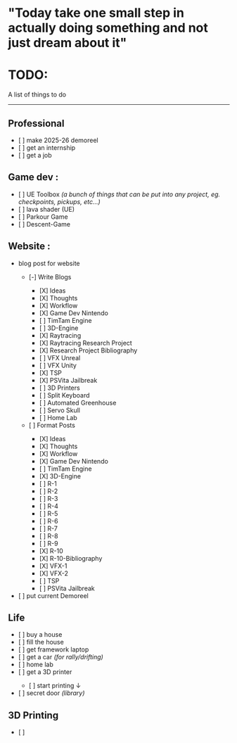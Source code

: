 <h1>"Today take one small step in actually doing something and not just dream about it"</h1>


<h1>TODO:</h1>
<p>A list of things to do</p>

---

<h2>Professional</h2>
<ul>
    <li>[ ] make 2025-26 demoreel</li>
    <li>[ ] get an internship</li>
    <li>[ ] get a job</li>
</ul>

<h2>Game dev :</h2>
<ul>
    <li>[ ] UE Toolbox <i>(a bunch of things that can be put into any project, eg. checkpoints, pickups, etc...)</i></li> 
    <li>[ ] lava shader (UE)</li>
    <li>[ ] Parkour Game</li>
    <li>[ ] Descent-Game</li>
</ul>

<h2>Website :</h2>
<ul>
    <li>blog post for website</li>
    <ul>
            <li>[-] Write Blogs</li>
            <ul>
                <li>[X] Ideas</li>
                <li>[X] Thoughts</li>
                <li>[X] Workflow</li>
                <li>[X] Game Dev Nintendo</li>
                <li>[ ] TimTam Engine</li>
                <li>[ ] 3D-Engine</li>
                <li>[X] Raytracing</li>
                <li>[X] Raytracing Research Project</li>
                <li>[X] Research Project Bibliography</li>
                <li>[ ] VFX Unreal</li>
                <li>[ ] VFX Unity</li>
                <li>[X] TSP</li>
                <li>[X] PSVita Jailbreak</li>
                <li>[ ] 3D Printers</li>
                <li>[ ] Split Keyboard</li>
                <li>[ ] Automated Greenhouse</li>
                <li>[ ] Servo Skull</li>
                <li>[ ] Home Lab</li>
            </ul>
        <li>[ ] Format Posts</li>
            <ul>
                <li>[X] Ideas</li>
                <li>[X] Thoughts</li>
                <li>[X] Workflow</li>
                <li>[X] Game Dev Nintendo</li>
                <li>[ ] TimTam Engine</li>
                <li>[X] 3D-Engine</li>
                <li>[ ] R-1</li>
                <li>[ ] R-2</li>
                <li>[ ] R-3</li>
                <li>[ ] R-4</li>
                <li>[ ] R-5</li>
                <li>[ ] R-6</li>
                <li>[ ] R-7</li>
                <li>[ ] R-8</li>
                <li>[ ] R-9</li>
                <li>[X] R-10</li>
                <li>[X] R-10-Bibliography</li>
                <li>[X] VFX-1</li>
                <li>[X] VFX-2</li>
                <li>[ ] TSP</li>
                <li>[ ] PSVita Jailbreak</li>
            </ul>
    </ul>
    <li>[ ] put current Demoreel</li>
</ul>

<h2>Life</h2>
<ul>
    <li>[ ] buy a house</li>
    <li>[ ] fill the house</li>
    <li>[ ] get framework laptop</li>
    <li>[ ] get a car <i>(for rally/drifting)</i></li>
    <li>[ ] home lab</li>
    <li>[ ] get a 3D printer</li>
    <ul>
        <li>[ ] start printing ↓</li>
    </ul>
    <li>[ ] secret door <i>(library)</i></li>
</ul>

<h2>3D Printing</h2>
<ul>
    <li>[ ] </li>
</ul>